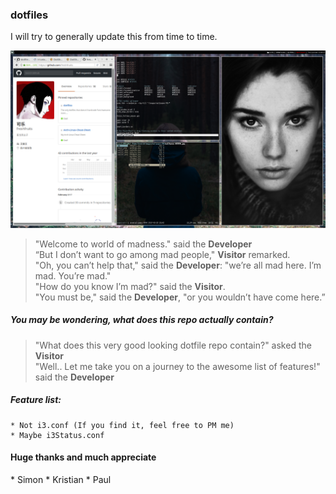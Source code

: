 <h3> dotfiles </h3>

I will try to generally update this from time to time. 

![dotfile](/images/test.png)

> "Welcome to world of madness." said the **Developer**<br>
> “But I don’t want to go among mad people," **Visitor** remarked.<br>
> "Oh, you can’t help that," said the **Developer**: "we’re all mad here. I’m mad. You’re mad."<br>
> "How do you know I’m mad?" said the **Visitor**.<br>
> "You must be," said the **Developer**, "or you wouldn’t have come here.”<br>

<h5> You may be wondering, what does this repo actually contain?</h5>

 > "What does this very good looking dotfile repo contain?" asked the **Visitor**<br>
 > "Well.. Let me take you on a journey to the awesome list of features!" said the **Developer**

<h5> Feature list: </h5>

    * Not i3.conf (If you find it, feel free to PM me)
    * Maybe i3Status.conf

 <h4> Huge thanks and much appreciate </h4>
  * Simon
  * Kristian
  * Paul
